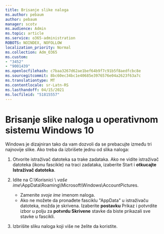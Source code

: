 ```yaml
---
title: Brisanje slike naloga
ms.author: pebaum
author: pebaum
manager: scotv
ms.audience: Admin
ms.topic: article
ms.service: o365-administration
ROBOTS: NOINDEX, NOFOLLOW
localization_priority: Normal
ms.collection: Adm_O365
ms.custom:
- "3452"
- "9001439"
ms.openlocfilehash: c7baa3267d62ae1bef64b9f7c91b5f8aedfcbc8e
ms.sourcegitcommit: 8bc60ec34bc1e40685e3976576e04a2623f63a7c
ms.translationtype: MT
ms.contentlocale: sr-Latn-RS
ms.lasthandoff: 04/15/2021
ms.locfileid: "51815557"
---
```

# <a name="delete-an-account-picture-in-windows-10"></a>Brisanje slike naloga u operativnom sistemu Windows 10

Windows je dizajniran tako da vam dozvoli da se prebacujte između tri najnovije slike. Ako treba da izbrišete jednu od slika naloga:

1. Otvorite istraživač datoteka sa trake zadataka. Ako ne vidite istraživač datoteka (ikonu fascikle) na traci zadataka, izaberite Start i **otkucajte** **Istraživač datoteka**.

2. Idite na C:\Korisnici \\ *vaše ime*\AppData\Roaming\Microsoft\Windows\AccountPictures. 
    - Zamenite *svoje ime* imenom naloga.
    - Ako ne možete da pronađete fasciklu "AppData" u istraživaču datoteka, možda je skrivena. Izaberite **postavku** Prikaz i potvrdite izbor u polju za **potvrdu Skrivene** stavke da biste prikazali sve stavke u fascikli.

3. Izbrišite sliku naloga koji više ne želite da koristite.
 
 